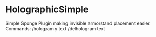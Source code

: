 # HolographicSimple
Simple Sponge Plugin making invisible armorstand placement easier.
Commands:
/hologram y text
/delhologram text

